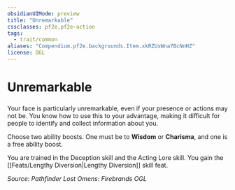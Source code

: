 ```yaml
---
obsidianUIMode: preview
title: "Unremarkable"
cssclasses: pf2e,pf2e-action
tags:
  - trait/common
aliases: "Compendium.pf2e.backgrounds.Item.xkRZUxWna7BcNnHZ"
license: OGL
---
```

# Unremarkable

### 






Your face is particularly unremarkable, even if your presence or actions may not be. You know how to use this to your advantage, making it difficult for people to identify and collect information about you.

Choose two ability boosts. One must be to **Wisdom** or **Charisma**, and one is a free ability boost.

You are trained in the Deception skill and the Acting Lore skill. You gain the [[Feats/Lengthy Diversion|Lengthy Diversion]] skill feat.

*Source: Pathfinder Lost Omens: Firebrands*
*OGL*